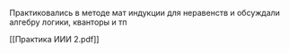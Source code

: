 Практиковались в методе мат индукции для неравенств и обсуждали алгебру логики, кванторы и тп

[[Практика ИИИ 2.pdf]]
